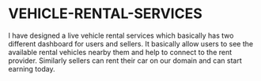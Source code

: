# VEHICLE-RENTAL-SERVICES
I have designed a live vehicle rental services which basically has two different dashboard for users and sellers. It basically allow users to see the available rental vehicles nearby them and help to connect to the rent provider. Similarly sellers can rent their car on our domain and can start earning today.
